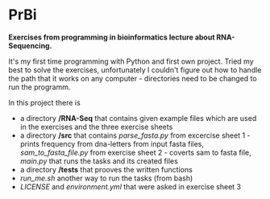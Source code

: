 # PrBi

**Exercises from programming in bioinformatics lecture about RNA-Sequencing.**

It's my first time programming with Python and first own project.
Tried my best to solve the exercises, unfortunately I couldn't figure out how to handle the path that it works on any computer - directories need to be changed to run the programm.

In this project there is
- a directory **/RNA-Seq** that contains given example files which are used in the exercises and the three exercise sheets
- a directory **/src** that contains *parse_fasta.py* from excercise sheet 1 - prints frequency from dna-letters from input fasta files, *sam_to_fasta_file.py* from exercise sheet 2 - coverts sam to fasta file, *main.py* that runs the tasks and its created files
- a directory **/tests** that prooves the written functions
- *run_me.sh* another way to run the tasks (from bash)
- *LICENSE* and *environment.yml* that were asked in exercise sheet 3
